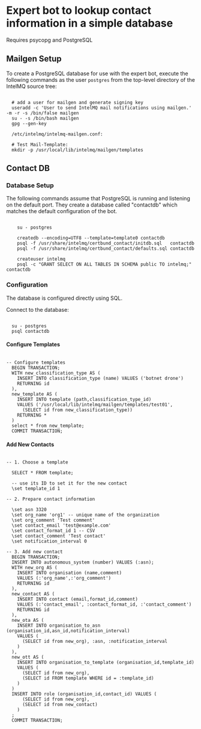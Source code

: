 # Expert bot to lookup contact information in a simple database

Requires psycopg and PostgreSQL


## Mailgen Setup

To create a PostgreSQL database for use with the expert bot, execute the
following commands as the user `postgres` from the top-level directory of
the IntelMQ source tree:

```

  # add a user for mailgen and generate signing key
  useradd -c 'User to send IntelMQ mail notifications using mailgen.' -m -r -s /bin/false mailgen
  su - -s /bin/bash mailgen
  gpg --gen-key

  /etc/intelmq/intelmq-mailgen.conf:

  # Test Mail-Template:
  mkdir -p /usr/local/lib/intelmq/mailgen/templates

```

## Contact DB

### Database Setup

The following commands assume that PostgreSQL is running and listening on the
default port. They create a database called "contactdb" which matches the
default configuration of the bot.


```

    su - postgres

    createdb --encoding=UTF8 --template=template0 contactdb
    psql -f /usr/share/intelmq/certbund_contact/initdb.sql   contactdb
    psql -f /usr/share/intelmq/certbund_contact/defaults.sql contactdb

    createuser intelmq
    psql -c "GRANT SELECT ON ALL TABLES IN SCHEMA public TO intelmq;" contactdb

```

### Configuration

The database is configured directly using SQL.

Connect to the database:

```

  su - postgres
  psql contactdb

```

#### Configure Templates

```

-- Configure templates
  BEGIN TRANSACTION;
  WITH new_classification_type AS (
    INSERT INTO classification_type (name) VALUES ('botnet drone')
    RETURNING id
  ),
  new_template AS (
    INSERT INTO template (path,classification_type_id)
    VALUES ('/usr/local/lib/intelmq/mailgen/templates/test01',
      (SELECT id from new_classification_type))
    RETURNING *
  )
  select * from new_template;
  COMMIT TRANSACTION;

```

#### Add New Contacts

```pgsql

-- 1. Choose a template

  SELECT * FROM template;

  -- use its ID to set it for the new contact
  \set template_id 1

-- 2. Prepare contact information

  \set asn 3320
  \set org_name 'org1' -- unique name of the organization
  \set org_comment 'Test comment'
  \set contact_email 'test@example.com'
  \set contact_format_id 1 -- CSV
  \set contact_comment 'Test contact'
  \set notification_interval 0

-- 3. Add new contact
  BEGIN TRANSACTION;
  INSERT INTO autonomous_system (number) VALUES (:asn);
  WITH new_org AS (
    INSERT INTO organisation (name,comment)
    VALUES (:'org_name',:'org_comment')
    RETURNING id
  ),
  new_contact AS (
    INSERT INTO contact (email,format_id,comment)
    VALUES (:'contact_email', :contact_format_id, :'contact_comment')
    RETURNING id
  ),
  new_ota AS (
    INSERT INTO organisation_to_asn (organisation_id,asn_id,notification_interval)
    VALUES (
      (SELECT id from new_org), :asn, :notification_interval
    )
  ),
  new_ott AS (
    INSERT INTO organisation_to_template (organisation_id,template_id)
    VALUES (
      (SELECT id from new_org),
      (SELECT id FROM template WHERE id = :template_id)
    )
  )
  INSERT INTO role (organisation_id,contact_id) VALUES (
      (SELECT id from new_org),
      (SELECT id from new_contact)
    )
  ;
  COMMIT TRANSACTION;

```

